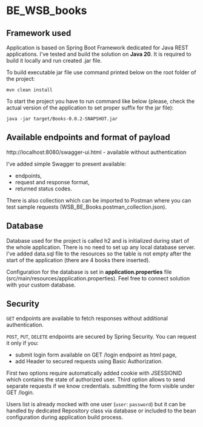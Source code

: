 # BE_WSB_books

## Framework used
Application is based on Spring Boot Framework dedicated for Java REST applications.
I've tested and build the solution on <b>Java 20</b>. It is required to build it locally and run created .jar file. 

To build executable jar file use command printed below on the root folder of the project:

```mvn clean install```

To start the project you have to run command like below (please, check the actual version of the application to set proper suffix for the jar file):

```java -jar target/Books-0.0.2-SNAPSHOT.jar```

## Available endpoints and format of payload
http://localhost:8080/swagger-ui.html - available without authentication

I've added simple Swagger to present available:
<ul>
    <li>endpoints,</li>
    <li>request and response format,</li>
    <li>returned status codes.</li> 
</ul>

There is also collection which can be imported to Postman where you can test sample requests (WSB_BE_Books.postman_collection.json).

## Database
Database used for the project is called h2 and is initialized during start of the whole application. There is no need to set up any local database server.
I've added data.sql file to the resources so the table is not empty after the start of the application (there are 4 books there inserted).

Configuration for the database is set in <b>application.properties</b> file (src/main/resources/application.properties). Feel free to connect solution with your custom database.

## Security
`GET` endpoints are available to fetch responses without additional authentication.

`POST`, `PUT`, `DELETE` endpoints are secured by Spring Security.
You can request it only if you:
<ul>
    <li>submit login form available on GET /login endpoint as html page,</li>
    <li>add Header to secured requests using Basic Authorization.</li>
</ul>
First two options require automatically added cookie with JSESSIONID which contains the state of authorized user. Third option allows to send separate requests if we know credentials.
submitting the form visible under GET /login.

Users list is already mocked with one user (`user`: `password`) but it can be handled by dedicated Repository class via database or included to the bean configuration during application build process.
